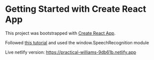 # Getting Started with Create React App

This project was bootstrapped with [Create React App](https://github.com/facebook/create-react-app).

Followed [this tutorial](https://www.youtube.com/watch?v=U2g--_TDYj4&ab_channel=DarwinTutorials) and used the window.SpeechRecognition module

Live netlify version:
https://practical-williams-9db61b.netlify.app
